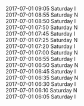 2017-07-01 09:05 Saturday  I  
2017-07-01 08:55 Saturday  N  
2017-07-01 08:50 Saturday  I  
2017-07-01 07:50 Saturday  N  
2017-07-01 07:45 Saturday  I  
2017-07-01 07:25 Saturday  N  
2017-07-01 07:20 Saturday  I  
2017-07-01 07:00 Saturday  N  
2017-07-01 06:55 Saturday  I  
2017-07-01 06:50 Saturday  N  
2017-07-01 06:45 Saturday  I  
2017-07-01 06:35 Saturday  N  
2017-07-01 06:30 Saturday  I  
2017-07-01 06:10 Saturday  N  
2017-07-01 06:05 Saturday  I  
